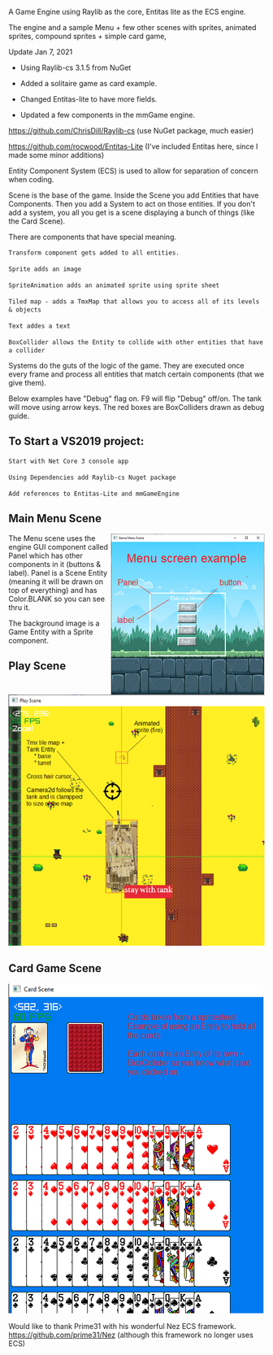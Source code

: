 A Game Engine using Raylib as the core, Entitas lite as the ECS engine.

The engine and a sample Menu + few other scenes with sprites, animated sprites, compound sprites + simple card game, 

Update Jan 7, 2021

* Using Raylib-cs 3.1.5 from NuGet

* Added a solitaire game as card example.

* Changed Entitas-lite to have more fields.

* Updated a few components in the mmGame engine.

https://github.com/ChrisDill/Raylib-cs         (use NuGet package, much easier)

https://github.com/rocwood/Entitas-Lite        (I've included Entitas here, since I made some minor additions)

Entity Component System (ECS) is used to allow for separation of concern when coding. 

Scene is the base of the game.  Inside the Scene you add Entities that have Components.  Then you add a System to act on those entities.  If you don't add a system, you all you get is a scene displaying a bunch of things (like the Card Scene).  


There are components that have special meaning.  

    Transform component gets added to all entities.
    
    Sprite adds an image
    
    SpriteAnimation adds an animated sprite using sprite sheet
    
    Tiled map - adds a TmxMap that allows you to access all of its levels & objects
    
    Text addes a text 
    
    BoxCollider allows the Entity to collide with other entities that have a collider
    
Systems do the guts of the logic of the game.  They are executed once every frame and process all entities that match certain components (that we give them).

Below examples have "Debug" flag on.  F9 will flip "Debug" off/on.  The tank will move using arrow keys.  The red boxes are BoxColliders drawn as debug guide.

## To Start a VS2019 project:

    Start with Net Core 3 console app
    
    Using Dependencies add Raylib-cs Nuget package
    
    Add references to Entitas-Lite and mmGameEngine

## Main Menu Scene

<img align="right" src="./MenuSrn.png" >

The Menu scene uses the engine GUI component called Panel which has other components in it (buttons & label).
Panel is a Scene Entity (meaning it will be drawn on top of everything) and has Color.BLANK so you can see thru it.

The background image is a Game Entity with a Sprite component.








## Play Scene

![game image](PlaySrn.png)









## Card Game Scene

![game image](CardSrn.png)

Would like to thank Prime31 with his wonderful Nez ECS framework.  https://github.com/prime31/Nez  (although this framework no longer uses ECS)


